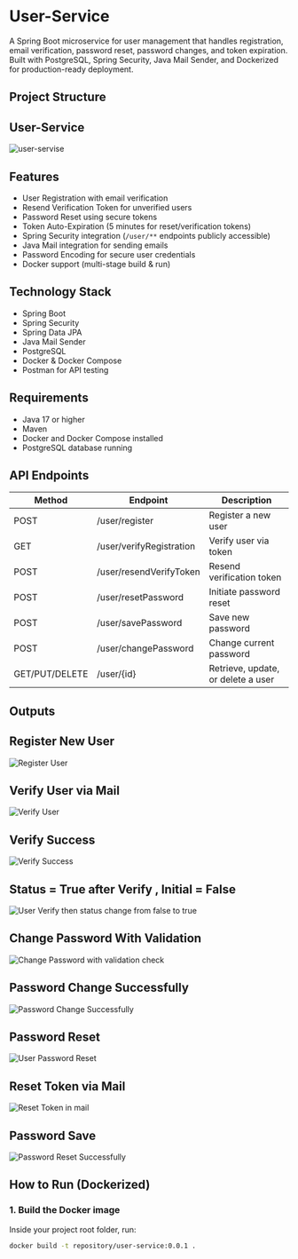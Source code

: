 # User-Service

A Spring Boot microservice for user management that handles registration, email verification, password reset, password changes, and token expiration.  
Built with PostgreSQL, Spring Security, Java Mail Sender, and Dockerized for production-ready deployment.


## Project Structure
## User-Service

![user-servise](https://github.com/user-attachments/assets/a0cc1a7e-e89e-4ebe-a4a0-861673402af7)

## Features

- User Registration with email verification
- Resend Verification Token for unverified users
- Password Reset using secure tokens
- Token Auto-Expiration (5 minutes for reset/verification tokens)
- Spring Security integration (`/user/**` endpoints publicly accessible)
- Java Mail integration for sending emails
- Password Encoding for secure user credentials
- Docker support (multi-stage build & run)

## Technology Stack

- Spring Boot
- Spring Security
- Spring Data JPA
- Java Mail Sender
- PostgreSQL
- Docker & Docker Compose
- Postman for API testing

## Requirements

- Java 17 or higher
- Maven
- Docker and Docker Compose installed
- PostgreSQL database running


## API Endpoints

| Method | Endpoint | Description |
|--------|----------|-------------|
| POST   | /user/register            | Register a new user |
| GET    | /user/verifyRegistration   | Verify user via token |
| POST   | /user/resendVerifyToken    | Resend verification token |
| POST   | /user/resetPassword        | Initiate password reset |
| POST   | /user/savePassword         | Save new password |
| POST   | /user/changePassword       | Change current password |
| GET/PUT/DELETE | /user/{id}          | Retrieve, update, or delete a user |


## Outputs
## Register New User
![Register User](https://github.com/user-attachments/assets/0bddb512-6407-4994-8c1e-528b60ad7b93)

## Verify User via Mail
![Verify User](https://github.com/user-attachments/assets/57748f62-f3d2-4a6f-82b0-42cce8b83c9c)

## Verify Success 
![Verify Success](https://github.com/user-attachments/assets/39dc953b-ff71-4117-805a-4f2f80be0213)

## Status = True after Verify , Initial = False
![User Verify then status change from false to true](https://github.com/user-attachments/assets/e891c0eb-7f1b-47ed-8cc6-30471e83fada)

## Change Password With Validation
![Change Password with validation check](https://github.com/user-attachments/assets/4e03530b-144c-4fb8-848d-d9b4129d74e7)

## Password Change Successfully
![Password Change Successfully](https://github.com/user-attachments/assets/b5ed6c7f-5d8e-4af3-9a0a-d3e023cea2c8)

## Password Reset 
![User Password Reset](https://github.com/user-attachments/assets/327d94e9-c573-4bac-88d3-cfe74be664c1)

## Reset Token via Mail
![Reset Token in mail](https://github.com/user-attachments/assets/aa6767a7-0224-4f3c-a2ce-fbb8a3658072)

## Password Save 
![Password Reset Successfully](https://github.com/user-attachments/assets/d3748bdd-fd56-4ac3-8d05-5811cbc1f04c)


## How to Run (Dockerized)

### 1. Build the Docker image

Inside your project root folder, run:

```bash
docker build -t repository/user-service:0.0.1 .
